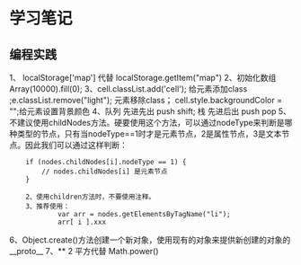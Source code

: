 # 学习笔记

## 编程实践

1、 localStorage['map'] 代替 localStorage.getItem("map")
2、初始化数组   Array(10000).fill(0);
3、cell.classList.add('cell'); 给元素添加class  ;e.classList.remove("light"); 元素移除class；
cell.style.backgroundColor = "";给元素设置背景颜色
4、队列 先进先出  push  shift; 栈 先进后出  push pop
5、不建议使用childNodes方法。硬要使用这个方法，可以通过nodeType来判断是哪种类型的节点，只有当nodeType==1时才是元素节点，2是属性节点，3是文本节点。因此我们可以通过这样判断：

        if (nodes.childNodes[i].nodeType == 1) {
            // nodes.childNodes[i] 是元素节点
        }

        2、使用children方法时，不要使用注释。
        3、推荐使用：
                var arr = nodes.getElementsByTagName("li");
                arr[ i ].xxx
6、Object.create()方法创建一个新对象，使用现有的对象来提供新创建的对象的__proto__
7、** 2 平方代替 Math.power()